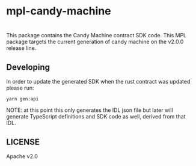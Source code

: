 # mpl-candy-machine
#

This package contains the Candy Machine contract SDK code. This MPL package targets the current generation of candy machine on the v2.0.0 release line.

## Developing

In order to update the generated SDK when the rust contract was updated please run:

```
yarn gen:api
```

NOTE: at this point this only generates the IDL json file but later will generate TypeScript
definitions and SDK code as well, derived from that IDL.

## LICENSE

Apache v2.0
